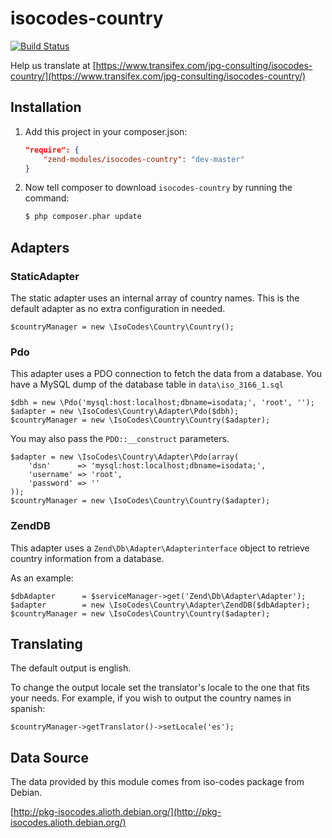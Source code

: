 # isocodes-country #
[![Build Status](https://secure.travis-ci.org/zend-modules/isocodes-country.svg?branch=master)](https://secure.travis-ci.org/zend-modules/isocodes-country)

Help us translate at [https://www.transifex.com/jpg-consulting/isocodes-country/](https://www.transifex.com/jpg-consulting/isocodes-country/)

## Installation ##

1. Add this project in your composer.json:

    ```json
    "require": {
        "zend-modules/isocodes-country": "dev-master"
    }
    ```

2. Now tell composer to download `isocodes-country` by running the command:

    ```bash
    $ php composer.phar update
    ```

## Adapters ##
### StaticAdapter ###
The static adapter uses an internal array of country names. This is the default adapter as no extra configuration in needed.

    $countryManager = new \IsoCodes\Country\Country();

### Pdo ###
This adapter uses a PDO connection to fetch the data from a database. You have a MySQL dump of the database table in `data\iso_3166_1.sql`

    $dbh = new \Pdo('mysql:host:localhost;dbname=isodata;', 'root', '');
    $adapter = new \IsoCodes\Country\Adapter\Pdo($dbh);
    $countryManager = new \IsoCodes\Country\Country($adapter);

You may also pass the `PDO::__construct` parameters.

    $adapter = new \IsoCodes\Country\Adapter\Pdo(array(
        'dsn'      => 'mysql:host:localhost;dbname=isodata;',
        'username' => 'root',
        'password' => ''
    ));
    $countryManager = new \IsoCodes\Country\Country($adapter);

### ZendDB ###
This adapter uses a `Zend\Db\Adapter\Adapterinterface` object to retrieve country information from a database.

As an example:

    $dbAdapter      = $serviceManager->get('Zend\Db\Adapter\Adapter');
    $adapter        = new \IsoCodes\Country\Adapter\ZendDB($dbAdapter);
    $countryManager = new \IsoCodes\Country\Country($adapter);

## Translating ##
The default output is english.

To change the output locale set the translator's locale to the one that fits your needs. For example, if you wish to output the country names in spanish:

    $countryManager->getTranslator()->setLocale('es');

## Data Source ##
The data provided by this module comes from iso-codes package from Debian.

[http://pkg-isocodes.alioth.debian.org/](http://pkg-isocodes.alioth.debian.org/)
